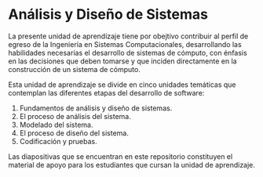# Análisis y Diseño de Sistemas

La presente unidad de aprendizaje tiene por obejtivo contribuir al perfil de egreso de la Ingeniería en Sistemas Computacionales,
desarrollando las habilidades necesarias el desarrollo de sistemas de cómputo, con énfasis en las decisiones que deben tomarse
y que inciden directamente en la construcción de un sistema de cómputo.

Esta unidad de aprendizaje se divide en cinco unidades temáticas que contemplan las diferentes etapas del desarrollo de software:
1. Fundamentos de análisis y diseño de sistemas.
2. El proceso de análisis del sistema.
3. Modelado del sistema.
4. El proceso de diseño del sistema.
5. Codificación y pruebas.

Las diapositivas que se encuentran en este repositorio constituyen el material de apoyo para los estudiantes que cursan la
unidad de aprendizaje.
